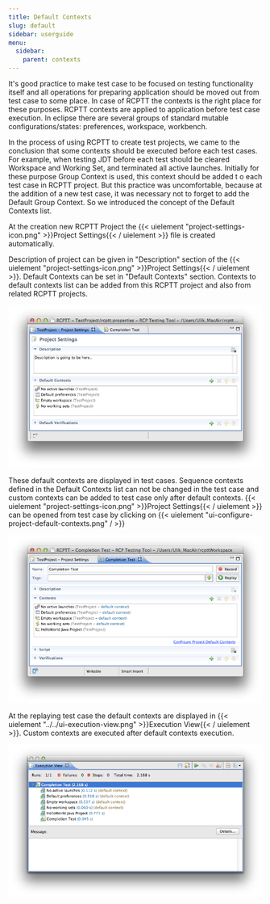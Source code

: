 ```yaml
---
title: Default Contexts
slug: default
sidebar: userguide
menu:
  sidebar:
    parent: contexts
---
```


It's good practice to make test case to be focused on testing functionality itself and all operations for preparing 
application  should be moved out from test case to some place. In case of RCPTT the contexts is the right place for these 
purposes. RCPTT contexts are applied to application before test case execution. In eclipse there are several groups of 
standard mutable configurations/states: preferences, workspace, workbench.

In the process of using RCPTT to create test projects, we came to the conclusion that some contexts should be executed 
before each test cases. For example, when testing JDT before each test should be cleared Workspace and Working Set, 
and terminated all active launches. Initially for these purpose Group Context is used, this context should be added t
o each test case in RCPTT project. But this practice was uncomfortable, because at the addition of a new test case, it 
was necessary not to forget to add the Default Group Context. So we introduced the concept of the 
Default Contexts list.

At the creation new RCPTT Project the {{< uielement "project-settings-icon.png" >}}Project Settings{{< / uielement >}} file is created automatically. 

Description of project can be given in "Description" section of the 
{{< uielement "project-settings-icon.png" >}}Project Settings{{< / uielement >}}. 
Default Contexts can be set in "Default Contexts" section. Contexts to default contexts
 list can be added from this RCPTT project and also from related RCPTT projects.
 
 ![](screenshot-default-context-editor.png)
  
  These default contexts are displayed in test cases. Sequence contexts defined in the Default Contexts 
   list can not be changed in the test case and custom contexts can be added to test case only after 
   default contexts. {{< uielement "project-settings-icon.png" >}}Project Settings{{< / uielement >}} can be opened 
   from test case by clicking on {{< uielement "ui-configure-project-default-contexts.png" / >}}
  
 ![](screenshot-default-context-editor-2.png)
   
  At the replaying test case the default contexts are displayed in {{< uielement "../../ui-execution-view.png" >}}Execution View{{< / uielement >}}. 
  Custom contexts are executed after default contexts execution.
  
  ![](screenshot-default-context-editor-3.png)
  
